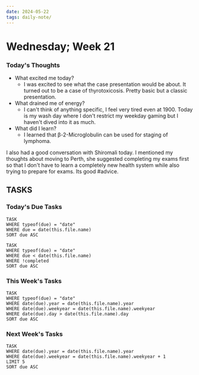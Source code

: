 ```yaml
---
date: 2024-05-22
tags: daily-note/
---
```


#  Wednesday; Week  21



### Today's Thoughts

- What excited me today?
	- I was excited to see what the case presentation would be about. It turned out to be a case of thyrotoxicosis. Pretty basic but a classic presentation. 
- What drained me of energy?
	- I can't think of anything specific, I feel very tired even at 1900. Today is my wash day where I don't restrict my weekday gaming but I haven't dived into it as much. 
- What did I learn?
	- I learned that &beta;-2-Microglobulin can be used for staging of lymphoma. 

I also had a good conversation with Shiromali today. I mentioned my thoughts about moving to Perth, she suggested completing my exams first so that I don't have to learn a completely new health system while also trying to prepare for exams. Its good #advice. 

## TASKS



### Today's Due Tasks
```dataview
TASK 
WHERE typeof(due) = "date"
WHERE due = date(this.file.name)
SORT due ASC
```
```dataview
TASK 
WHERE typeof(due) = "date"
WHERE due < date(this.file.name)
WHERE !completed
SORT due ASC
```

### This Week's Tasks
```dataview
TASK 
WHERE typeof(due) = "date"
WHERE date(due).year = date(this.file.name).year
WHERE date(due).weekyear = date(this.file.name).weekyear
WHERE date(due).day > date(this.file.name).day
SORT due ASC
```

### Next Week's Tasks
```dataview
TASK 
WHERE date(due).year = date(this.file.name).year
WHERE date(due).weekyear = date(this.file.name).weekyear + 1
LIMIT 5
SORT due ASC
```
